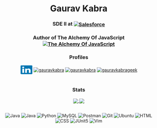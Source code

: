 <h1 align="center">Gaurav Kabra</h1>
<h3 align="center">SDE II at <a href="https://www.salesforce.com/in/" target="_blank"><img align="center" src="https://svgshare.com/i/ijr.svg" alt="Salesforce" height="60" width="60" /></a></h3>
<h3 align="center">Author of The Alchemy Of JavaScript <a href="https://www.amazon.in/dp/B0C87QB46T" target="_blank"><img align="center" src="https://github.com/kabragaurav/kabragaurav/assets/53303368/7ea165bc-d6e5-4084-bf21-7c66d4ae7c1d" alt="The Alchemy Of JavaScript" height="200" width="160" /></a></h3>

<h3 align="center">Profiles</h3>
<div align="center">
      <a href="https://linkedin.com/in/gaurav-kabra" target="blank"><img align="center" src="https://github.com/devicons/devicon/blob/v2.15.1/icons/linkedin/linkedin-original.svg" alt="gaurav-kabra" height="30" width="40" /></a>
      <a href="https://www.hackerrank.com/gauravkabra" target="blank"><img align="center" src="https://raw.githubusercontent.com/rahuldkjain/github-profile-readme-generator/master/src/images/icons/Social/hackerrank.svg" alt="gauravkabra" height="30" width="40" /></a>
      <a href="https://www.leetcode.com/gauravkabra" target="blank"><img align="center" src="https://raw.githubusercontent.com/rahuldkjain/github-profile-readme-generator/master/src/images/icons/Social/leet-code.svg" alt="gauravkabra" height="30" width="40" /></a>
      <a href="https://auth.geeksforgeeks.org/user/gauravkabrageek" target="blank"><img align="center" src="https://raw.githubusercontent.com/rahuldkjain/github-profile-readme-generator/master/src/images/icons/Social/geeks-for-geeks.svg" alt="gauravkabrageek" height="30" width="40" /></a>
</div>
<br/>

<h3 align="center">Stats</h3>
<div align="center">
<a href="https://github.com/anuraghazra/github-readme-stats">
  <img align="center" src="https://github-readme-stats.vercel.app/api?username=kabragaurav&count_private=true&show_icons=true&theme=tokyonight" />
</a>
<a href="https://github.com/anuraghazra/convoychat">
  <img align="center" src="https://github-readme-stats.vercel.app/api/top-langs/?username=kabragaurav&langs_count=8&theme=tokyonight&count_private=true&layout=compact&card_width=280" />
</a>
</div>
<br/>
<div align="center">
<!-- taken from https://github.com/byegates and adapted with https://simpleicons.org/?q=tea -->

![Java](https://img.shields.io/badge/-Java-192133?style=flat-square&logo=coffeescript&logoColor=white)
![Java](https://img.shields.io/badge/-JavaScript-192133?style=flat-square&logo=javascript&logoColor=white)
![Python](https://img.shields.io/badge/-Python-192133?style=flat-square&logo=python&logoColor=white)
![MySQL](https://img.shields.io/badge/-MySQL-192133?style=flat-square&logo=mysql&logoColor=white)
![Postman](https://img.shields.io/badge/-Postman-192133?style=flat-square&logo=postman&logoColor=white)
![Git](https://img.shields.io/badge/-Git-192133?style=flat-square&logo=git&logoColor=white)
![Ubuntu](https://img.shields.io/badge/-Ubuntu-192133?style=flat-square&logo=Ubuntu&logoColor=white)
![HTML](https://img.shields.io/badge/-HTML-192133?style=flat-square&logo=html5&logoColor=white)
![CSS](https://img.shields.io/badge/-CSS-192133?style=flat-square&logo=css3&logoColor=white)
![JUnit5](https://img.shields.io/badge/-JUnit5-192133?style=flat-square&logo=JUnit5&logoColor=white)
![Vim](https://img.shields.io/badge/-Vim-192133?style=flat-square&logo=vim&logoColor=white)

</div>
